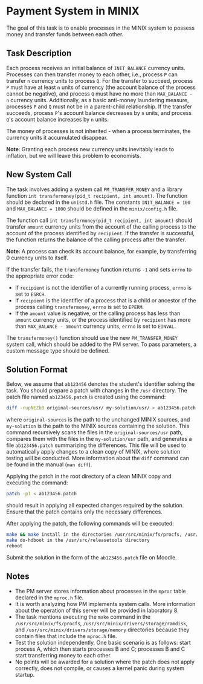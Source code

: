 # Payment System in MINIX

The goal of this task is to enable processes in the MINIX system to possess money and transfer funds between each other.

## Task Description

Each process receives an initial balance of `INIT_BALANCE` currency units. Processes can then transfer money to each other, i.e., process `P` can transfer `n` currency units to process `Q`. For the transfer to succeed, process `P` must have at least `n` units of currency (the account balance of the process cannot be negative), and process `Q` must have no more than `MAX_BALANCE - n` currency units. Additionally, as a basic anti-money laundering measure, processes `P` and `Q` must not be in a parent-child relationship. If the transfer succeeds, process `P`'s account balance decreases by `n` units, and process `Q`'s account balance increases by `n` units.

The money of processes is not inherited - when a process terminates, the currency units it accumulated disappear.

**Note**: Granting each process new currency units inevitably leads to inflation, but we will leave this problem to economists.

## New System Call

The task involves adding a system call `PM_TRANSFER_MONEY` and a library function `int transfermoney(pid_t recipient, int amount)`. The function should be declared in the `unistd.h` file. The constants `INIT_BALANCE = 100` and `MAX_BALANCE = 1000` should be defined in the `minix/config.h` file.

The function call `int transfermoney(pid_t recipient, int amount)` should transfer `amount` currency units from the account of the calling process to the account of the process identified by `recipient`. If the transfer is successful, the function returns the balance of the calling process after the transfer.

**Note**: A process can check its account balance, for example, by transferring 0 currency units to itself.

If the transfer fails, the `transfermoney` function returns `-1` and sets `errno` to the appropriate error code:

- If `recipient` is not the identifier of a currently running process, `errno` is set to `ESRCH`.
- If `recipient` is the identifier of a process that is a child or ancestor of the process calling `transfermoney`, `errno` is set to `EPERM`.
- If the `amount` value is negative, or the calling process has less than `amount` currency units, or the process identified by `recipient` has more than `MAX_BALANCE - amount` currency units, `errno` is set to `EINVAL`.

The `transfermoney()` function should use the new `PM_TRANSFER_MONEY` system call, which should be added to the PM server. To pass parameters, a custom message type should be defined.

## Solution Format

Below, we assume that `ab123456` denotes the student's identifier solving the task. You should prepare a patch with changes in the `/usr` directory. The patch file named `ab123456.patch` is created using the command:

```sh
diff -rupNEZbB original-sources/usr/ my-solution/usr/ > ab123456.patch
```

where `original-sources` is the path to the unchanged MINIX sources, and `my-solution` is the path to the MINIX sources containing the solution. This command recursively scans the files in the `original-sources/usr` path, compares them with the files in the `my-solution/usr` path, and generates a file `ab123456.patch` summarizing the differences. This file will be used to automatically apply changes to a clean copy of MINIX, where solution testing will be conducted. More information about the `diff` command can be found in the manual (`man diff`).

Applying the patch in the root directory of a clean MINIX copy and executing the command:

```sh
patch -p1 < ab123456.patch
```

should result in applying all expected changes required by the solution. Ensure that the patch contains only the necessary differences.

After applying the patch, the following commands will be executed:

```sh
make && make install in the directories /usr/src/minix/fs/procfs, /usr/src/minix/servers/pm, /usr/src/minix/drivers/storage/ramdisk, /usr/src/minix/drivers/storage/memory, and /usr/src/lib/libc
make do-hdboot in the /usr/src/releasetools directory
reboot
```

Submit the solution in the form of the `ab123456.patch` file on Moodle.

## Notes

- The PM server stores information about processes in the `mproc` table declared in the `mproc.h` file.
- It is worth analyzing how PM implements system calls. More information about the operation of this server will be provided in laboratory 8.
- The task mentions executing the `make` command in the `/usr/src/minix/fs/procfs`, `/usr/src/minix/drivers/storage/ramdisk`, and `/usr/src/minix/drivers/storage/memory` directories because they contain files that include the `mproc.h` file.
- Test the solution independently. One basic scenario is as follows: start process A, which then starts processes B and C; processes B and C start transferring money to each other.
- No points will be awarded for a solution where the patch does not apply correctly, does not compile, or causes a kernel panic during system startup.

